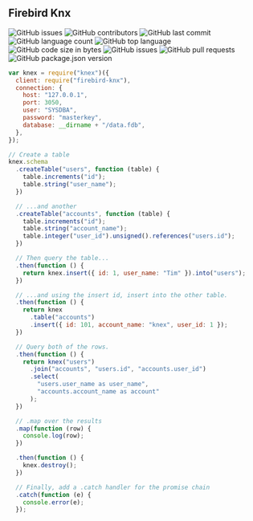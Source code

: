 ## Firebird Knx

![GitHub issues](https://img.shields.io/github/issues/ericoalmeida/firebird-knx?style=flat-square)
![GitHub contributors](https://img.shields.io/github/contributors/ericoalmeida/firebird-knx?style=flat-square)
![GitHub last commit](https://img.shields.io/github/last-commit/ericoalmeida/firebird-knx?style=flat-square)
![GitHub language count](https://img.shields.io/github/languages/count/ericoalmeida/firebird-knx?style=flat-square)
![GitHub top language](https://img.shields.io/github/languages/top/ericoalmeida/firebird-knx?style=flat-square)
![GitHub code size in bytes](https://img.shields.io/github/languages/code-size/ericoalmeida/firebird-knx?style=flat-square)
![GitHub issues](https://img.shields.io/github/issues/ericoalmeida/firebird-knx?style=flat-square)
![GitHub pull requests](https://img.shields.io/github/issues-pr/ericoalmeida/firebird-knx?style=flat-square)
![GitHub package.json version](https://img.shields.io/github/package-json/v/ericoalmeida/firebird-knx?style=flat-square)

```js
var knex = require("knex")({
  client: require("firebird-knx"),
  connection: {
    host: "127.0.0.1",
    port: 3050,
    user: "SYSDBA",
    password: "masterkey",
    database: __dirname + "/data.fdb",
  },
});

// Create a table
knex.schema
  .createTable("users", function (table) {
    table.increments("id");
    table.string("user_name");
  })

  // ...and another
  .createTable("accounts", function (table) {
    table.increments("id");
    table.string("account_name");
    table.integer("user_id").unsigned().references("users.id");
  })

  // Then query the table...
  .then(function () {
    return knex.insert({ id: 1, user_name: "Tim" }).into("users");
  })

  // ...and using the insert id, insert into the other table.
  .then(function () {
    return knex
      .table("accounts")
      .insert({ id: 101, account_name: "knex", user_id: 1 });
  })

  // Query both of the rows.
  .then(function () {
    return knex("users")
      .join("accounts", "users.id", "accounts.user_id")
      .select(
        "users.user_name as user_name",
        "accounts.account_name as account"
      );
  })

  // .map over the results
  .map(function (row) {
    console.log(row);
  })

  .then(function () {
    knex.destroy();
  })

  // Finally, add a .catch handler for the promise chain
  .catch(function (e) {
    console.error(e);
  });
```
